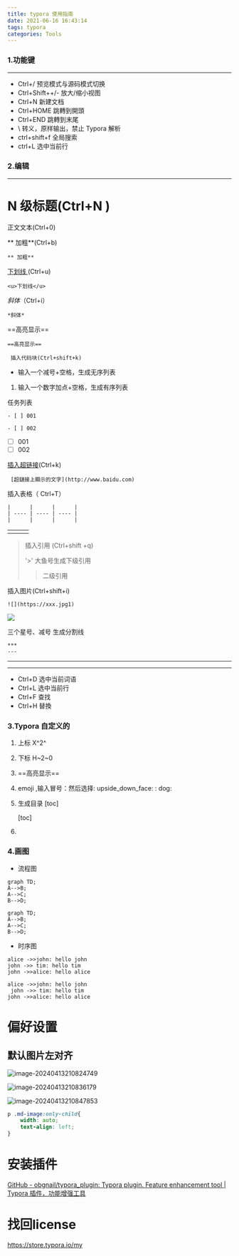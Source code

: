 ```yaml
---
title: typora 使用指南
date: 2021-06-16 16:43:14
tags: typora
categories: Tools
---
```


### 1.功能键

---

- Ctrl+/ 预览模式与源码模式切换
- Ctrl+Shift++/- 放大/缩小视图
- Ctrl+N 新建文档
- Ctrl+HOME 跳轉到開頭
- Ctrl+END 跳轉到末尾
- \ 转义，原样输出，禁止 Typora 解析
- ctrl+shift+f 全局搜索
- ctrl+L 选中当前行

### 2.编辑

---

#  N 级标题(Ctrl+N )

 正文文本(Ctrl+0)

** 加粗**(Ctrl+b)

```
** 加粗**
```

 <u> 下划线 </u>(Ctrl+u)

```
<u>下划线</u>

```

*斜体*（Ctrl+i）

```
*斜体*

```

==高亮显示==

```
==高亮显示==

```

```
 插入代码块(Ctrl+shift+k)
```

- 输入一个减号+空格，生成无序列表

1. 输入一个数字加点+空格，生成有序列表

任务列表

```
- [ ] 001

- [ ] 002

```

- [ ] 001
- [ ] 002

 [插入超链接](http://www.baidu.com)(Ctrl+k)

```
 [超鏈接上顯示的文字](http://www.baidu.com)

```

 插入表格（ Ctrl+T）

```
|      |      |      |
| ---- | ---- | ---- |
|      |      |      |

```

|      |      |      |
| ---- | ---- | ---- |
|      |      |      |

>  插入引用 (Ctrl+shift +q)
>
> '>' 大鱼号生成下级引用
>
> > 二级引用

 插入图片(Ctrl+shift+i)

```
![](https://xxx.jpg1)

```

![](https://zlgan-blog.oss-cn-shenzhen.aliyuncs.com/O1CN01pHhWsW1XEZutaHFiR_!!2200600772892.jpg1)

三个星号、减号 生成分割线

```
***
---

```

***
---

- Ctrl+D 选中当前词语 
- Ctrl+L 选中当前行 
- Ctrl+F 查找
- Ctrl+H 替換

### 3.Typora 自定义的

1. 上标 X^2^

2. 下标 H~2~0

3. ==高亮显示==

4. emoji ​,​输入​冒号​：​然后​选择: upside_down_face: : dog:

5. 生成目录 [toc]

    

   [toc]

6. 

### 4.画图

- 流程图

```
graph TD; 
A-->B;
A-->C;
B-->D;
```



```mermaid
graph TD; 
A-->B;
A-->C;
B-->D;
```

- 时序图

```
alice ->>john: hello john
john ->> tim: hello tim
john ->>alice: hello alice
```



```sequence
alice ->>john: hello john
 john ->> tim: hello tim
john ->>alice: hello alice
```





# 偏好设置

## 默认图片左对齐

![image-20240413210824749](C:\Users\Administrator\AppData\Roaming\Typora\typora-user-images\image-20240413210824749.png)

![image-20240413210836179](C:\Users\Administrator\AppData\Roaming\Typora\typora-user-images\image-20240413210836179.png)





![image-20240413210847853](C:\Users\Administrator\AppData\Roaming\Typora\typora-user-images\image-20240413210847853.png)

```css
p .md-image:only-child{
    width: auto;
    text-align: left;
}
```

# 安装插件

[GitHub - obgnail/typora_plugin: Typora plugin. Feature enhancement tool | Typora 插件，功能增强工具](https://github.com/obgnail/typora_plugin)





# 找回license

https://store.typora.io/my
